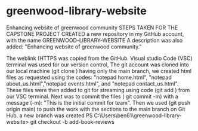 # greenwood-library-website
Enhancing website of greenwood community
STEPS TAKEN FOR THE CAPSTONE PROJECT
CREATED a new repository in my GitHub account, with the name GREENWOOD-LIBRARY-WEBSITE
A description was also added: "Enhancing website of greenwood community."

The weblink (HTTPS was copied from the GitHub.  Visual studio Code (VSC) terminal was used for our version control,
The git account was cloned into our local machine  (git clone <HTTPS>)
having only the main branch, we created html files as requested using the codes: "notepad home.html", "notepad about_us.html","notepad events.html", and "notepad contact_us.html". 
These files were then added to git for streaming using code (git add ) from our VSC terminal.
Next was to commit the files ( git commit -m) with a message (-m): "This is the initial commit for team".
Then we used (git push origin main) to push the work with the sections to the main branch on Git Hub.
a new branch was created PS C:\Users\ben61\greenwood-library-website> git checkout -b add-book-reviews

